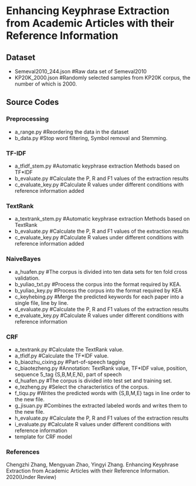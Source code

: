 #  Enhancing Keyphrase Extraction from Academic Articles with their Reference Information





## Dataset
* Semeval2010_244.json #Raw data set of Semeval2010
* KP20K_2000.json #Randomly selected samples from KP20K corpus, the number of which is 2000.

## Source Codes
### Preprocessing 
* a_range.py #Reordering the data in the dataset
* b_data.py  #Stop word filtering, Symbol removal and Stemming.
 
### TF-IDF
* a_tfidf_stem.py #Automatic keyphrase extraction Methods based on TF*IDF
* b_evaluate.py #Calculate the P, R and F1 values of the extraction results
* c_evaluate_key.py #Calculate R values under different conditions with reference information added

### TextRank
* a_textrank_stem.py #Automatic keyphrase extraction Methods based on TextRank
* b_evaluate.py #Calculate the P, R and F1 values of the extraction results
* c_evaluate_key.py #Calculate R values under different conditions with reference information added

### NaiveBayes
* a_huafen.py #The corpus is divided into ten data sets for ten fold cross validation.
* b_yuliao_txt.py #Process the corpus into the format required by KEA.
* b_yuliao_key.py #Process the corpus into the format required by KEA
* c_keyhebing.py #Merge the predicted keywords for each paper into a single file, line by line.
* d_evaluate.py #Calculate the P, R and F1 values of the extraction results
* e_evaluate_key.py #Calculate R values under different conditions with reference information

### CRF
* a_textrank.py #Calculate the TextRank value.
* a_tfidf.py #Calculate the TF*IDF value.
* b_biaozhu_cixing.py #Part-of-speech tagging
* c_biaotezheng.py #Annotation: TextRank value, TF*IDF value, position, sequence 5_tag {S,B,M,E,N}, part of speech
* d_huafen.py #The corpus is divided into test set and training set.
* e_tezheng.py #Select the characteristics of the corpus.
* f_tiqu.py #Writes the predicted words with {S,B,M,E} tags in line order to the new file.
* g_jisuan.py #Combines the extracted labeled words and writes them to the new file.
* h_evaluate.py  #Calculate the P, R and F1 values of the extraction results
* i_evaluate.py #Calculate R values under different conditions with reference information
* template for CRF model


###  References
Chengzhi Zhang, Mengyuan Zhao, Yingyi Zhang. Enhancing Keyphrase Extraction from Academic Articles with their Reference Information. 2020(Under Review) 